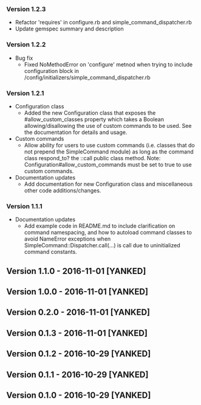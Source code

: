 ### Version 1.2.3
* Refactor 'requires' in configure.rb and simple_command_dispatcher.rb
* Update gemspec summary and description
### Version 1.2.2
* Bug fix
  * Fixed NoMethodError on 'configure' metnod when trying to include configuration block in /config/initializers/simple_command_dispatcher.rb
### Version 1.2.1
* Configuration class
  * Added the new Configuration class that exposes the #allow_custom_classes property which takes a Boolean allowing/disallowing the use of custom commands to be used. See the documentation for details and usage.
* Custom commands
  * Allow ability for users to use custom commands (i.e. classes that do not prepend the SimpleCommand module) as long as the command class respond_to? the ::call public class method. Note: Configuration#allow_custom_commands must be set to true to use custom commands.
* Documentation updates
  * Add documentation for new Configuration class and miscellaneous other code additions/changes.

### Version 1.1.1
* Documentation updates
  * Add example code in README.md to include clarification on command namespacing, and how to autoload command classes to avoid NameError exceptions when SimpleCommand::Dispatcher.call(...) is call due to uninitialized command constants.

## Version 1.1.0 - 2016-11-01 [YANKED]
## Version 1.0.0 - 2016-11-01 [YANKED]
## Version 0.2.0 - 2016-11-01 [YANKED]
## Version 0.1.3 - 2016-11-01 [YANKED]
## Version 0.1.2 - 2016-10-29 [YANKED]
## Version 0.1.1 - 2016-10-29 [YANKED]
## Version 0.1.0 - 2016-10-29 [YANKED]
